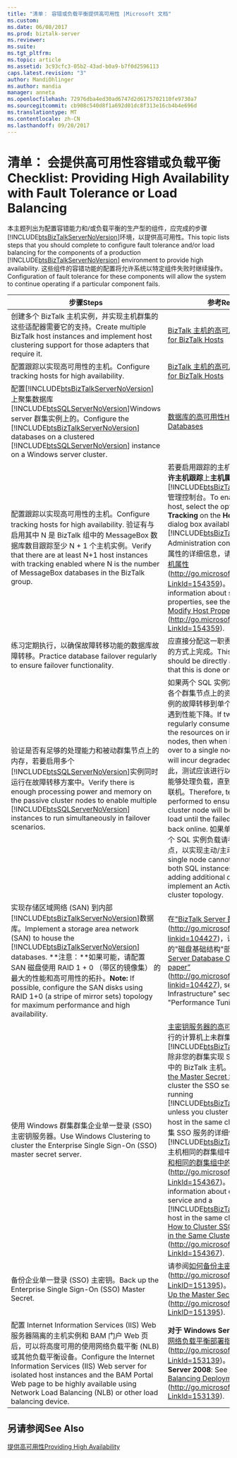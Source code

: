 ```yaml
---
title: "清单： 容错或负载平衡提供高可用性 |Microsoft 文档"
ms.custom: 
ms.date: 06/08/2017
ms.prod: biztalk-server
ms.reviewer: 
ms.suite: 
ms.tgt_pltfrm: 
ms.topic: article
ms.assetid: 3c93cfc3-05b2-43ad-b0a9-b7f0d2596113
caps.latest.revision: "3"
author: MandiOhlinger
ms.author: mandia
manager: anneta
ms.openlocfilehash: 72976dba4ed30ad6747d2d6175702110fe9730a7
ms.sourcegitcommit: cb908c540d8f1a692d01dc8f313e16cb4b4e696d
ms.translationtype: MT
ms.contentlocale: zh-CN
ms.lasthandoff: 09/20/2017
---
```

# <a name="checklist-providing-high-availability-with-fault-tolerance-or-load-balancing"></a><span data-ttu-id="de2e8-102">清单： 会提供高可用性容错或负载平衡</span><span class="sxs-lookup"><span data-stu-id="de2e8-102">Checklist: Providing High Availability with Fault Tolerance or Load Balancing</span></span>
<span data-ttu-id="de2e8-103">本主题列出为配置容错能力和/或负载平衡的生产型的组件，应完成的步骤[!INCLUDE[btsBizTalkServerNoVersion](../includes/btsbiztalkservernoversion-md.md)]环境，以提供高可用性。</span><span class="sxs-lookup"><span data-stu-id="de2e8-103">This topic lists steps that you should complete to configure fault tolerance and/or load balancing for the components of a production [!INCLUDE[btsBizTalkServerNoVersion](../includes/btsbiztalkservernoversion-md.md)] environment to provide high availability.</span></span> <span data-ttu-id="de2e8-104">这些组件的容错功能的配置将允许系统以特定组件失败时继续操作。</span><span class="sxs-lookup"><span data-stu-id="de2e8-104">Configuration of fault tolerance for these components will allow the system to continue operating if a particular component fails.</span></span>  
  
|<span data-ttu-id="de2e8-105">步骤</span><span class="sxs-lookup"><span data-stu-id="de2e8-105">Steps</span></span>|<span data-ttu-id="de2e8-106">参考</span><span class="sxs-lookup"><span data-stu-id="de2e8-106">Reference</span></span>|  
|-----------|---------------|  
|<span data-ttu-id="de2e8-107">创建多个 BizTalk 主机实例，并实现主机群集的这些适配器需要它的支持。</span><span class="sxs-lookup"><span data-stu-id="de2e8-107">Create multiple BizTalk host instances and implement host clustering support for those adapters that require it.</span></span>|[<span data-ttu-id="de2e8-108">BizTalk 主机的高可用性</span><span class="sxs-lookup"><span data-stu-id="de2e8-108">High Availability for BizTalk Hosts</span></span>](../technical-guides/high-availability-for-biztalk-hosts.md)|  
|<span data-ttu-id="de2e8-109">配置跟踪以实现高可用性的主机。</span><span class="sxs-lookup"><span data-stu-id="de2e8-109">Configure tracking hosts for high availability.</span></span>|[<span data-ttu-id="de2e8-110">BizTalk 主机的高可用性</span><span class="sxs-lookup"><span data-stu-id="de2e8-110">High Availability for BizTalk Hosts</span></span>](../technical-guides/high-availability-for-biztalk-hosts.md)|  
|<span data-ttu-id="de2e8-111">配置[!INCLUDE[btsBizTalkServerNoVersion](../includes/btsbiztalkservernoversion-md.md)]上聚集数据库[!INCLUDE[btsSQLServerNoVersion](../includes/btssqlservernoversion-md.md)]Windows server 群集实例上的。</span><span class="sxs-lookup"><span data-stu-id="de2e8-111">Configure the [!INCLUDE[btsBizTalkServerNoVersion](../includes/btsbiztalkservernoversion-md.md)] databases on a clustered [!INCLUDE[btsSQLServerNoVersion](../includes/btssqlservernoversion-md.md)] instance on a Windows server cluster.</span></span>|[<span data-ttu-id="de2e8-112">数据库的高可用性</span><span class="sxs-lookup"><span data-stu-id="de2e8-112">High Availability for Databases</span></span>](../technical-guides/high-availability-for-databases.md)|  
|<span data-ttu-id="de2e8-113">配置跟踪以实现高可用性的主机。</span><span class="sxs-lookup"><span data-stu-id="de2e8-113">Configure tracking hosts for high availability.</span></span> <span data-ttu-id="de2e8-114">验证有与启用其中 N 是 BizTalk 组中的 MessageBox 数据库数目跟踪至少 N + 1 个主机实例。</span><span class="sxs-lookup"><span data-stu-id="de2e8-114">Verify that there are at least N+1 host instances with tracking enabled where N is the number of MessageBox databases in the BizTalk group.</span></span>|<span data-ttu-id="de2e8-115">若要启用跟踪的主机，请选择该选项以**允许主机跟踪**上**主机属性**对话框可从[!INCLUDE[btsBizTalkServerNoVersion](../includes/btsbiztalkservernoversion-md.md)]管理控制台。</span><span class="sxs-lookup"><span data-stu-id="de2e8-115">To enable tracking for a host, select the option to **Allow Host Tracking** on the **Host Properties** dialog box available from the [!INCLUDE[btsBizTalkServerNoVersion](../includes/btsbiztalkservernoversion-md.md)] Administration console.</span></span> <span data-ttu-id="de2e8-116">有关设置主机属性的详细信息，请参阅主题[如何修改主机属性](http://go.microsoft.com/fwlink/?LinkId=154359)(http://go.microsoft.com/fwlink/?LinkId=154359)。</span><span class="sxs-lookup"><span data-stu-id="de2e8-116">For more information about setting host properties, see the topic [How to Modify Host Properties](http://go.microsoft.com/fwlink/?LinkId=154359) (http://go.microsoft.com/fwlink/?LinkId=154359).</span></span>|  
|<span data-ttu-id="de2e8-117">练习定期执行，以确保故障转移功能的数据库故障转移。</span><span class="sxs-lookup"><span data-stu-id="de2e8-117">Practice database failover regularly to ensure failover functionality.</span></span>|<span data-ttu-id="de2e8-118">应直接分配这一职责，以确保这在以一致的方式上完成。</span><span class="sxs-lookup"><span data-stu-id="de2e8-118">This responsibility should be directly assigned to ensure that this is done on a consistent basis.</span></span>|  
|<span data-ttu-id="de2e8-119">验证是否有足够的处理能力和被动群集节点上的内存，若要启用多个[!INCLUDE[btsSQLServerNoVersion](../includes/btssqlservernoversion-md.md)]实例同时运行在故障转移方案中。</span><span class="sxs-lookup"><span data-stu-id="de2e8-119">Verify there is enough processing power and memory on the passive cluster nodes to enable multiple [!INCLUDE[btsSQLServerNoVersion](../includes/btssqlservernoversion-md.md)] instances to run simultaneously in failover scenarios.</span></span>|<span data-ttu-id="de2e8-120">如果两个 SQL 实例定期使用超过 50%的各个群集节点上的资源，然后在时两个实例的故障转移到单个节点，每个实例将会遇到性能下降。</span><span class="sxs-lookup"><span data-stu-id="de2e8-120">If two SQL instances regularly consume over 50 percent of the resources on individual cluster nodes, then when both instances fail over to a single node, each instance will incur degraded performance.</span></span> <span data-ttu-id="de2e8-121">因此，测试应该进行以确保单个群集节点将能够处理负载，直到出现故障的节点重新联机。</span><span class="sxs-lookup"><span data-stu-id="de2e8-121">Therefore, testing should be performed to ensure that a single cluster node will be able to handle the load until the failed node is brought back online.</span></span> <span data-ttu-id="de2e8-122">如果单个节点不能处理的两个 SQL 实例负载请考虑添加其他群集节点，以实现主动/主动/被动群集拓扑。</span><span class="sxs-lookup"><span data-stu-id="de2e8-122">If a single node cannot handle the load of both SQL instances then consider adding additional cluster nodes to implement an Active/Active/Passive cluster topology.</span></span>|  
|<span data-ttu-id="de2e8-123">实现存储区域网络 (SAN) 到内部[!INCLUDE[btsBizTalkServerNoVersion](../includes/btsbiztalkservernoversion-md.md)]数据库。</span><span class="sxs-lookup"><span data-stu-id="de2e8-123">Implement a storage area network (SAN) to house the [!INCLUDE[btsBizTalkServerNoVersion](../includes/btsbiztalkservernoversion-md.md)] databases.</span></span> <span data-ttu-id="de2e8-124">**注意：**如果可能，请配置 SAN 磁盘使用 RAID 1 + 0 （带区的镜像集） 的最大的性能和高可用性的拓扑。</span><span class="sxs-lookup"><span data-stu-id="de2e8-124">**Note:**  If possible, configure the SAN disks using RAID 1+0 (a stripe of mirror sets) topology for maximum performance and high availability.</span></span>|<span data-ttu-id="de2e8-125">在["BizTalk Server 数据库优化白皮书"](http://go.microsoft.com/fwlink/?linkid=104427) (http://go.microsoft.com/fwlink/?linkid=104427)，请参阅"性能优化"下的"磁盘基础结构"部分。</span><span class="sxs-lookup"><span data-stu-id="de2e8-125">In the [“BizTalk Server Database Optimization white paper”](http://go.microsoft.com/fwlink/?linkid=104427) (http://go.microsoft.com/fwlink/?linkid=104427), see the "Disk Infrastructure" section under "Performance Tuning".</span></span>|  
|<span data-ttu-id="de2e8-126">使用 Windows 群集群集企业单一登录 (SSO) 主密钥服务器。</span><span class="sxs-lookup"><span data-stu-id="de2e8-126">Use Windows Clustering to cluster the Enterprise Single Sign-On (SSO) master secret server.</span></span>|<span data-ttu-id="de2e8-127">[主密钥服务器的高可用性](../technical-guides/high-availability-for-the-master-secret-server.md)**注意：**运行的计算机上未群集 SSO 服务[!INCLUDE[btsBizTalkServerNoVersion](../includes/btsbiztalkservernoversion-md.md)]除非您的群集实现 SSO 和相同的群集组中的 BizTalk 主机。</span><span class="sxs-lookup"><span data-stu-id="de2e8-127">[High Availability for the Master Secret Server](../technical-guides/high-availability-for-the-master-secret-server.md) **Note:**  Do not cluster the SSO service on a computer running [!INCLUDE[btsBizTalkServerNoVersion](../includes/btsbiztalkservernoversion-md.md)] unless you cluster SSO and a BizTalk host in the same cluster group.</span></span> <span data-ttu-id="de2e8-128">有关群集 SSO 服务的详细信息和[!INCLUDE[btsBizTalkServerNoVersion](../includes/btsbiztalkservernoversion-md.md)]主机相同的群集组中看到[如何群集 SSO 和相同的群集组中的 BizTalk 主机](http://go.microsoft.com/fwlink/?LinkId=154367)(http://go.microsoft.com/fwlink/?LinkId=154367)。</span><span class="sxs-lookup"><span data-stu-id="de2e8-128">For more information about clustering the SSO service and a [!INCLUDE[btsBizTalkServerNoVersion](../includes/btsbiztalkservernoversion-md.md)] host in the same cluster group see [How to Cluster SSO and a BizTalk Host in the Same Cluster Group](http://go.microsoft.com/fwlink/?LinkId=154367) (http://go.microsoft.com/fwlink/?LinkId=154367).</span></span>|  
|<span data-ttu-id="de2e8-129">备份企业单一登录 (SSO) 主密钥。</span><span class="sxs-lookup"><span data-stu-id="de2e8-129">Back up the Enterprise Single Sign-On (SSO) Master Secret.</span></span>|<span data-ttu-id="de2e8-130">请参阅[如何备份主密钥](http://go.microsoft.com/fwlink/?LinkID=151395)(http://go.microsoft.com/fwlink/?LinkID=151395)。</span><span class="sxs-lookup"><span data-stu-id="de2e8-130">See [How to Back Up the Master Secret](http://go.microsoft.com/fwlink/?LinkID=151395) (http://go.microsoft.com/fwlink/?LinkID=151395).</span></span>|  
|<span data-ttu-id="de2e8-131">配置 Internet Information Services (IIS) Web 服务器隔离的主机实例和 BAM 门户 Web 页后，可以将高度可用的使用网络负载平衡 (NLB) 或其他负载平衡设备。</span><span class="sxs-lookup"><span data-stu-id="de2e8-131">Configure the Internet Information Services (IIS) Web server for isolated host instances and the BAM Portal Web page to be highly available using Network Load Balancing (NLB) or other load balancing device.</span></span>|<span data-ttu-id="de2e8-132">**对于 Windows Server 2008**： 请参阅[网络负载平衡部署指南](http://go.microsoft.com/fwlink/?LinkId=153139)(http://go.microsoft.com/fwlink/?LinkId=153139)。</span><span class="sxs-lookup"><span data-stu-id="de2e8-132">**For Windows Server 2008**: See [Network Load Balancing Deployment Guide](http://go.microsoft.com/fwlink/?LinkId=153139) (http://go.microsoft.com/fwlink/?LinkId=153139).</span></span>|  
  
## <a name="see-also"></a><span data-ttu-id="de2e8-133">另请参阅</span><span class="sxs-lookup"><span data-stu-id="de2e8-133">See Also</span></span>  
 [<span data-ttu-id="de2e8-134">提供高可用性</span><span class="sxs-lookup"><span data-stu-id="de2e8-134">Providing High Availability</span></span>](../technical-guides/providing-high-availability.md)